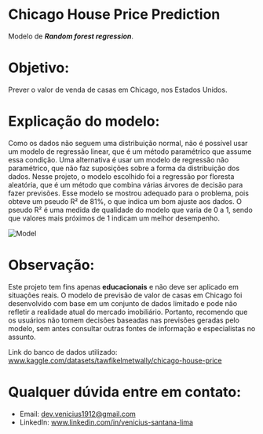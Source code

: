 # Chicago House Price Prediction
Modelo de ***Random forest regression***.

# Objetivo:
Prever o valor de venda de casas em Chicago, nos Estados Unidos.

# Explicação do modelo:
Como os dados não seguem uma distribuição normal, não é possível usar um modelo de regressão linear, que é um método paramétrico que assume essa condição. Uma alternativa é usar um modelo de regressão não
paramétrico, que não faz suposições sobre a forma da distribuição dos dados. Nesse projeto, o modelo escolhido foi a regressão por floresta aleatória, que é um método que combina várias árvores de decisão para
fazer previsões. Esse modelo se mostrou adequado para o problema, pois obteve um pseudo R² de 81%, o que indica um bom ajuste aos dados. O pseudo R² é uma medida de qualidade do modelo que varia de 0 a 1, sendo
que valores mais próximos de 1 indicam um melhor desempenho.

![Model](https://github.com/Vi-n1/ChicagoHousePricePrediction/assets/138793693/11698ee4-d4ff-4306-bcd0-f4bf5075a3ef)

# Observação:
Este projeto tem fins apenas **educacionais** e não deve ser aplicado em situações reais. O modelo de previsão de valor de casas em Chicago foi desenvolvido com base em um conjunto de dados limitado e pode não
refletir a realidade atual do mercado imobiliário. Portanto, recomendo que os usuários não tomem decisões baseadas nas previsões geradas pelo modelo, sem antes consultar outras fontes de informação e especialistas no assunto.

Link do banco de dados utilizado: www.kaggle.com/datasets/tawfikelmetwally/chicago-house-price

# Qualquer dúvida entre em contato:
- Email: dev.venicius1912@gmail.com
- LinkedIn: www.linkedin.com/in/venicius-santana-lima

